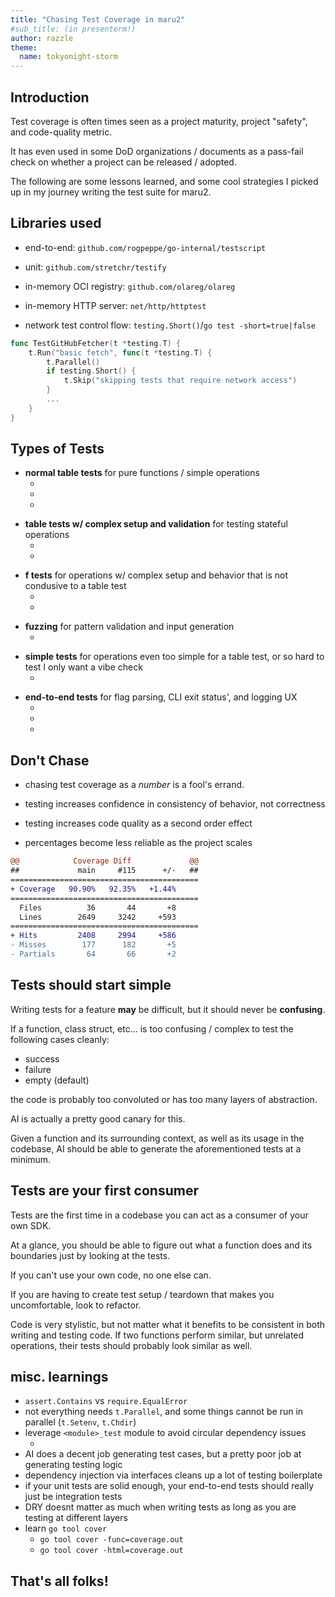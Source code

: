 ```yaml
---
title: "Chasing Test Coverage in maru2"
#sub_title: (in presenterm!)
author: razzle
theme:
  name: tokyonight-storm
---
```


## Introduction

Test coverage is often times seen as a project maturity, project "safety", and code-quality metric.

It has even used in some DoD organizations / documents as a pass-fail check
on whether a project can be released / adopted.

The following are some lessons learned, and some cool strategies I picked up in my journey writing the test suite for maru2.

<!-- end_slide -->

## Libraries used

- end-to-end: `github.com/rogpeppe/go-internal/testscript`
<!-- pause -->
- unit: `github.com/stretchr/testify`
<!-- pause -->
- in-memory OCI registry: `github.com/olareg/olareg`
<!-- pause -->
- in-memory HTTP server: `net/http/httptest`
<!-- pause -->
- network test control flow: `testing.Short()`/`go test -short=true|false`
<!-- pause -->

```go
func TestGitHubFetcher(t *testing.T) {
	t.Run("basic fetch", func(t *testing.T) {
		t.Parallel()
		if testing.Short() {
			t.Skip("skipping tests that require network access")
		}
		...
	}
}
```

<!-- end_slide -->

## Types of Tests

- **normal table tests** for pure functions / simple operations
  - [](if_test.go)
  - [](log_test.go)
  - [](output_test.go)
<!-- pause -->
- **table tests w/ complex setup and validation** for testing stateful operations
  - [](uses/store_test.go)
  - [](uses_test.go)
<!-- pause -->
- **f tests** for operations w/ complex setup and behavior that is not condusive to a table test
  - [](uses/http_test.go)
  - [](uses/oci_test.go)
<!-- pause -->
- **fuzzing** for pattern validation and input generation
  - [](schema/v0/pattern_test.go)
<!-- pause -->
- **simple tests** for operations even too simple for a table test, or so hard to test I only want a vibe check
  - [](schema_test.go)
<!-- pause -->
- **end-to-end tests** for flag parsing, CLI exit status', and logging UX
  - [](cmd/root_test.go)
  - [](testdata/call-local.txtar)
  - [](testdata/completion.txtar)

<!-- end_slide -->

## Don't Chase

<!-- pause -->
- chasing test coverage as a _number_ is a fool's errand.
<!-- pause -->
- testing increases confidence in consistency of behavior, not correctness
<!-- pause -->
- testing increases code quality as a second order effect
<!-- pause -->
- percentages become less reliable as the project scales

```diff
@@            Coverage Diff             @@
##             main     #115      +/-   ##
==========================================
+ Coverage   90.90%   92.35%   +1.44%
==========================================
  Files          36       44       +8
  Lines        2649     3242     +593
==========================================
+ Hits         2408     2994     +586
- Misses        177      182       +5
- Partials       64       66       +2
```

<!-- end_slide -->

## Tests should start simple

Writing tests for a feature **may** be difficult, but it should never be **confusing**.

<!-- pause -->

If a function, class struct, etc... is too confusing / complex to test the following cases cleanly:

- success
- failure
- empty (default)

the code is probably too convoluted or has too many layers of abstraction.

AI is actually a pretty good canary for this.

Given a function and its surrounding context, as well as its usage in the codebase, AI should be able to generate the aforementioned tests at a minimum.

<!-- end_slide -->

## Tests are your first consumer

Tests are the first time in a codebase you can act as a consumer of your own SDK.

At a glance, you should be able to figure out what a function does and its boundaries just by looking at the tests.

If you can't use your own code, no one else can.

<!-- pause -->

If you are having to create test setup / teardown that makes you uncomfortable, look to refactor.

Code is very stylistic, but not matter what it benefits to be consistent in both writing and testing code. If two functions perform similar, but unrelated operations, their tests should probably look similar as well.

<!-- end_slide -->

## misc. learnings

- `assert.Contains` vs `require.EqualError`
- not everything needs `t.Parallel`, and some things cannot be run in parallel (`t.Setenv`, `t.Chdir`)
- leverage `<module>_test` module to avoid circular dependency issues
  - [](uses/oci_test.go)
- AI does a decent job generating test cases, but a pretty poor job at generating testing logic
- dependency injection via interfaces cleans up a lot of testing boilerplate
- if your unit tests are solid enough, your end-to-end tests should really just be integration tests
- DRY doesnt matter as much when writing tests as long as you are testing at different layers
- learn `go tool cover`
  - `go tool cover -func=coverage.out`
  - `go tool cover -html=coverage.out`

<!-- end_slide -->

<!--jump_to_middle-->

## That's all folks!
